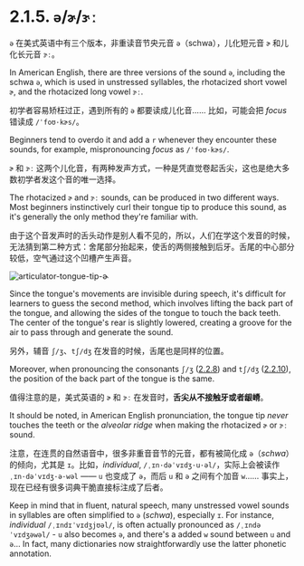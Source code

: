 # 2.1.5. `ə`/`ɚ`/`ɝː`

`ə` 在美式英语中有三个版本，非重读音节央元音 `ə`（schwa），儿化短元音 `ɚ` 和儿化长元音 `ɝː`。

In American English, there are three versions of the sound `ə`, including the schwa `ə`, which is used in unstressed syllables, the rhotacized short vowel `ɚ`, and the rhotacized long vowel `ɝː`.

初学者容易矫枉过正，遇到所有的 `ə` 都要读成儿化音…… 比如，可能会把 *focus* 错读成 `/ˈfoʊ·kɚs/`<span class="speak-word-inline" data-audio-other="/audios/us/focurs-us.mp3"></span>。

Beginners tend to overdo it and add a `r` whenever they encounter these sounds, for example, mispronouncing *focus* as `/ˈfoʊ·kɚs/`<span class="speak-word-inline" data-audio-other="/audios/us/focurs-us.mp3"></span>.

`ɚ` 和 `ɝː` 这两个儿化音，有两种发声方式，一种是凭直觉卷起舌尖，这也是绝大多数初学者发这个音的唯一选择。

The rhotacized `ɚ` and `ɝː` sounds, can be produced in two different ways. Most beginners instinctively curl their tongue tip to produce this sound, as it's generally the only method they're familiar with.

由于这个音发声时的舌头动作是别人看不见的，所以，人们在学这个发音的时候，无法猜到第二种方式：舍尾部分抬起来，使舌的两侧接触到后牙。舌尾的中心部分较低，空气通过这个凹槽产生声音。

![articulator-tongue-tip-ɚ](/images/articulator-tongue-tip-ɚ.svg)

Since the tongue's movements are invisible during speech, it's difficult for learners to guess the second method, which involves lifting the back part of the tongue, and allowing the sides of the tongue to touch the back teeth. The center of the tongue's rear is slightly lowered, creating a groove for the air to pass through and generate the sound.

另外，辅音 `ʃ/ʒ`、`tʃ/dʒ` 在发音的时候，舌尾也是同样的位置。

Moreover, when pronouncing the consonants `ʃ/ʒ` ([2.2.8](2.2.8-ʃʒ)) and `tʃ/dʒ` ([2.2.10](2.2.10-tʃdʒ)), the position of the back part of the tongue is the same.

值得注意的是，美式英语的 `ɚ` 和 `ɝː` 在发音时，**舌尖从不接触牙或者龈嵴**。

It should be noted, in American English pronunciation, the tongue tip *never* touches the teeth or the *alveolar ridge* when making the rhotacized `ɚ` or `ɝː` sound.

注意，在连贯的自然语音中，很多非重音音节的元音，都有被简化成 `ə`（*schwa*）的倾向，尤其是 `ɪ`。比如，*individual*, `/ˌɪn·dəˈvɪdʒ·u·əl/`，实际上会被读作 `ˌɪn·dəˈvɪdʒ·ə·wəl`<span class="speak-word-inline" data-audio-us-male="/audios/us/individual-us-male.mp3" data-audio-us-female="/audios/us/individual-us-female.mp3"></span> —— `u` 也变成了 `ə`，而后 `u` 和 `ə` 之间有个加音 `w`…… 事实上，现在已经有很多词典干脆直接标注成了后者。

Keep in mind that in fluent, natural speech, many unstressed vowel sounds in syllables are often simplified to `ə` (*schwa*), especially `ɪ`. For instance, *individual*  `/ˌɪndɪˈvɪdʒjʊəl/`, is often actually pronounced as `/ˌɪndəˈvɪdʒəwəl/`<span class="speak-word-inline" data-audio-us-male="/audios/us/individual-us-male.mp3" data-audio-us-female="/audios/us/individual-us-female.mp3"></span> - `u` also becomes `ə`, and there's a added `w` sound between `u` and `ə`… In fact, many dictionaries now straightforwardly use the latter phonetic annotation.
